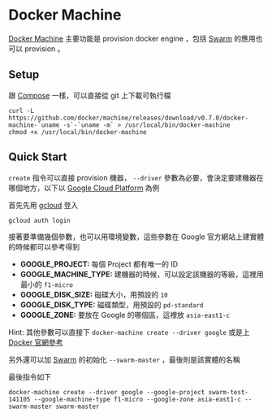 Docker Machine
==============

[Docker Machine][] 主要功能是 provision docker engine ，包括 [Swarm](swarm.md) 的應用也可以 provision 。

Setup
-----

跟 [Compose](compose.md) 一樣，可以直接從 git 上下載可執行檔

    curl -L https://github.com/docker/machine/releases/download/v0.7.0/docker-machine-`uname -s`-`uname -m` > /usr/local/bin/docker-machine
    chmod +x /usr/local/bin/docker-machine

Quick Start
-----------

`create` 指令可以直接 provision 機器， `--driver` 參數為必要，會決定要建機器在哪個地方，以下以 [Google Cloud Platform][] 為例

首先先用 [gcloud](https://cloud.google.com/sdk/) 登入

    gcloud auth login

接著要準備幾個參數，也可以用環境變數，這些參數在 Google 官方網站上建實體的時候都可以參考得到

* **GOOGLE_PROJECT:** 每個 Project 都有唯一的 ID
* **GOOGLE_MACHINE_TYPE:** 建機器的時候，可以設定該機器的等級，這裡用最小的 `f1-micro`
* **GOOGLE_DISK_SIZE:** 磁碟大小，用預設的 `10`
* **GOOGLE_DISK_TYPE:** 磁碟類型，用預設的 `pd-standard`
* **GOOGLE_ZONE:** 要放在 Google 的哪個區，這裡放 `asia-east1-c`

Hint: 其他參數可以直接下 `docker-machine create --driver google` 或是上 [Docker 官網參考](https://docs.docker.com/machine/drivers/gce/)

另外還可以加 [Swarm](swarm.md) 的初始化 `--swarm-master` ，最後則是該實體的名稱

最後指令如下

    docker-machine create --driver google --google-project swarm-test-141105 --google-machine-type f1-micro --google-zone asia-east1-c --swarm-master swarm-master

[Google Cloud Platform]: https://cloud.google.com/
[Docker Machine]: https://docs.docker.com/machine/
